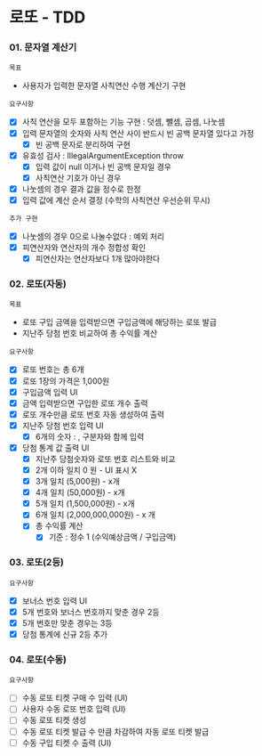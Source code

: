 # 로또 - TDD

### 01. 문자열 계산기
`목표` 
- 사용자가 입력한 문자열 사칙연산 수행 계산기 구현

`요구사항`
- [X] 사칙 연산을 모두 포함하는 기능 구현 : 덧셈, 뺄셈, 곱셈, 나눗셈
- [X] 입력 문자열의 숫자와 사칙 연산 사이 반드시 빈 공백 문자열 있다고 가정
  - [X] 빈 공백 문자로 분리하여 구현
- [X] 유효성 검사 : IllegalArgumentException throw
  - [X] 입력 값이 null 이거나 빈 공백 문자일 경우 
  - [X] 사칙연산 기호가 아닌 경우
- [X] 나눗셈의 경우 결과 값을 정수로 한정
- [X] 입력 값에 계산 순서 결정 (수학의 사칙연산 우선순위 무시)

`추가 구현`
- [X] 나눗셈의 경우 0으로 나눌수없다 : 예외 처리
- [X] 피연산자와 연산자의 개수 정합성 확인
  - [X] 피연산자는 연산자보다 1개 많아야한다

### 02. 로또(자동)
`목표`
- 로또 구입 금액을 입력받으면 구입금액에 해당하는 로또 발급
- 지난주 당첨 번호 비교하여 총 수익률 계산

`요구사항`
- [X] 로또 번호는 총 6개
- [X] 로또 1장의 가격은 1,000원
- [X] 구입금액 입력 UI 
- [X] 금액 입력받으면 구입한 로또 개수 출력
- [X] 로또 개수만큼 로또 번호 자동 생성하여 출력
- [X] 지난주 당첨 번호 입력 UI
  - [X] 6개의 숫자 : , 구분자와 함께 입력
- [X] 당첨 통계 값 출력 UI 
  - [X] 지난주 당첨숫자와 로또 번호 리스트와 비교
  - [X] 2개 이하 일치 0 원 - UI 표시 X   
  - [X] 3개 일치 (5,000원)         -  x개
  - [X] 4개 일치 (50,000원)        -  x개 
  - [X] 5개 일치 (1,500,000원)     -  x개
  - [X] 6개 일치 (2,000,000,000원)  - x 개
  - [X] 총 수익률 계산 
    - [X] 기준 : 정수 1 (수익예상금액 / 구입금액)

### 03. 로또(2등)
`요구사항`
- [X] 보너스 번호 입력 UI
- [X] 5개 번호와 보너스 번호까지 맞춘 경우 2등
- [X] 5개 번호만 맞춘 경우는 3등
- [X] 당첨 통계에 신규 2등 추가

### 04. 로또(수동)
`요구사항`
- [ ] 수동 로또 티켓 구매 수 입력 (UI)
- [ ] 사용자 수동 로또 번호 입력 (UI)
- [ ] 수동 로또 티켓 생성
- [ ] 수동 로또 티켓 발급 수 만큼 차감하여 자동 로또 티켓 발급
- [ ] 수동 구입 티켓 수 출력 (UI)